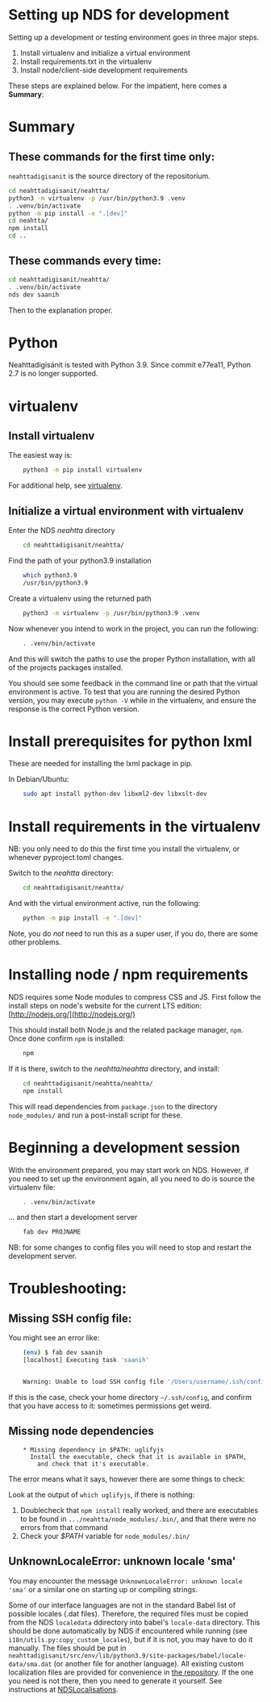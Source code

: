 # Setting up NDS for development

Setting up a development or testing environment goes in three major steps.


1. Install virtualenv and initialize a virtual environment
1. Install requirements.txt in the virtualenv
1. Install node/client-side development requirements

These steps are explained below. For the impatient, here comes a **Summary**:


# Summary


## These commands for the first time only:

`neahttadigisanit` is the source directory of the repositorium.

```bash
cd neahttadigisanit/neahtta/
python3 -m virtualenv -p /usr/bin/python3.9 .venv
. .venv/bin/activate
python -m pip install -e ".[dev]"
cd neahtta/
npm install
cd ..
``` 

## These commands every time:

```bash 
cd neahttadigisanit/neahtta/
. .venv/bin/activate
nds dev saanih
```


Then to the explanation proper.


# Python

Neahttadigisánit is tested with Python 3.9. Since commit e77ea11, Python 2.7 is no longer supported.
#  virtualenv

## Install virtualenv

The easiest way is: 


```bash
    python3 -m pip install virtualenv
```


For additional help, see [virtualenv](https://pypi.python.org/pypi/virtualenv).


##  Initialize a virtual environment with virtualenv


Enter the NDS *neahtta* directory


```bash
    cd neahttadigisanit/neahtta/
```


Find the path of your python3.9 installation

```bash
    which python3.9
    /usr/bin/python3.9
```

Create a virtualenv using the returned path


```bash
    python3 -m virtualenv -p /usr/bin/python3.9 .venv
```


Now whenever you intend to work in the project, you can run the following:


```bash
    . .venv/bin/activate
```


And this will switch the paths to use the proper Python installation, with all of the projects packages installed.


You should see some feedback in the command line or path that the virtual environment is active. To test that you are running the desired Python version, you may execute `python -V` while in the virtualenv, and ensure the response is the correct Python version.

#  Install prerequisites for python lxml

These are needed for installing the lxml package in pip.

In Debian/Ubuntu:

```bash
    sudo apt install python-dev libxml2-dev libxslt-dev
```

#  Install requirements in the virtualenv


NB: you only need to do this the first time you install the virtualenv, or whenever pyproject.toml changes.


Switch to the *neahtta* directory:


```bash
    cd neahttadigisanit/neahtta/
```


And with the virtual environment active, run the following:


```bash
    python -m pip install -e ".[dev]"
```


Note, you do *not* need to run this as a super user, if you do, there are some other problems.


#  Installing node / npm requirements


NDS requires some Node modules to compress CSS and JS. First follow the install steps on node's website for the current LTS edition: [http://nodejs.org/](http://nodejs.org/)


This should install both Node.js and the related package manager, `npm`. Once done confirm `npm` is installed:


```bash
    npm
```


If it is there, switch to the *neahtta/neahtta* directory, and install:


```bash
    cd neahttadigisanit/neahtta/neahtta/
    npm install
```


This will read dependencies from `package.json` to the directory
`node_modules/` and run a post-install script for these.

#  Beginning a development session


With the environment prepared, you may start work on NDS. However, if you need to set up the environment again, all you need to do is source the virtualenv file:


```bash
    . .venv/bin/activate
```


... and then start a development server


```bash
    fab dev PROJNAME
```


NB: for some changes to config files you will need to stop and restart the development server.


#  Troubleshooting:


##  Missing SSH config file:


You might see an error like:


```bash
    (env) $ fab dev saanih
    [localhost] Executing task 'saanih'


    Warning: Unable to load SSH config file '/Users/username/.ssh/config'
```


If this is the case, check your home directory `~/.ssh/config`, and confirm that you have access to it: sometimes permissions get weird.


##  Missing node dependencies


```
    * Missing dependency in $PATH: uglifyjs
      Install the executable, check that it is available in $PATH,
        and check that it's executable.
```


The error means what it says, however there are some things to check:


Look at the output of `which uglifyjs`, if there is nothing:

1. Doublecheck that `npm install` really worked, and there are executables to be found in `.../neahtta/node_modules/.bin/`, and that there were no errors from that command
1. Check your *$PATH* variable for `node_modules/.bin/`


## UnknownLocaleError: unknown locale 'sma'

You may encounter the message `UnknownLocaleError: unknown locale 'sma'` or a similar one on starting up or compiling strings.

Some of our interface languages are not in the standard Babel list of possible locales (.dat files). Therefore, the required files must be copied from the NDS `localedata` ddirectory into babel's `locale-data` directory. This should be done automatically by NDS if encountered while running (see `i18n/utils.py:copy_custom_locales`), but if it is not, you may have to do it manually. The files should be put in `neahttadigisanit/src/env/lib/python3.9/site-packages/babel/locale-data/sma.dat` (or another file for another language). All existing custom localization files are provided for convenience in [the repository](https://github.com/giellatekno/neahttadigisanit/tree/master/src/localedata). If the one you need is not there, then you need to generate it yourself. See instructions at [NDSLocalisations](NDSLocalisations).